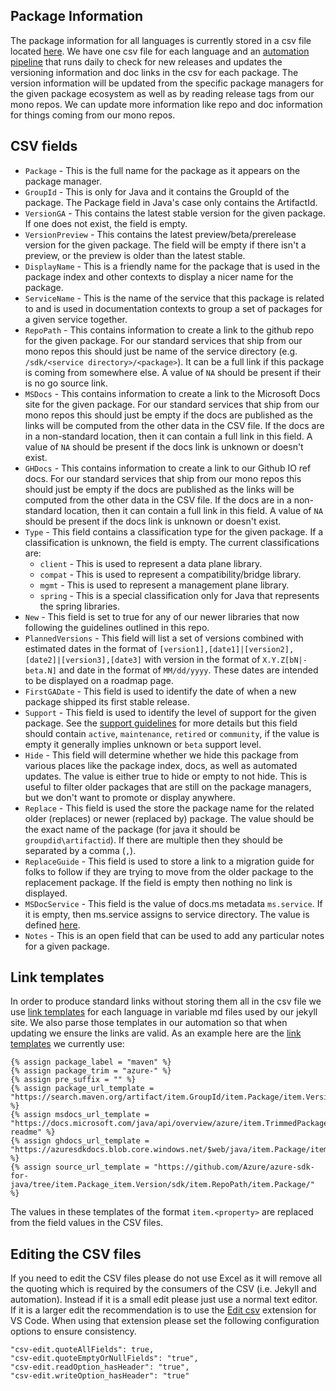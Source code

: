 ## Package Information

The package information for all languages is currently stored in a csv file located [here](https://github.com/Azure/azure-sdk/blob/main/_data/releases/latest).
We have one csv file for each language and an [automation pipeline](https://github.com/Azure/azure-sdk/blob/main/eng/pipelines/version-updater.yml) that runs daily to check for
new releases and updates the versioning information and doc links in the csv for each package. The version information will be updated from the specific package managers for the
given package ecosystem as well as by reading release tags from our mono repos. We can update more information like repo and doc information for things coming from our mono repos.


## CSV fields

- `Package` - This is the full name for the package as it appears on the package manager.
- `GroupId` - This is only for Java and it contains the GroupId of the package. The Package field in Java's case only contains the ArtifactId.
- `VersionGA` - This contains the latest stable version for the given package. If one does not exist, the field is empty.
- `VersionPreview` - This contains the latest preview/beta/prerelease version for the given package. The field will be empty if there isn't a preview, or the preview is older than the latest stable.
- `DisplayName` - This is a friendly name for the package that is used in the package index and other contexts to display a nicer name for the package.
- `ServiceName` - This is the name of the service that this package is related to and is used in documentation contexts to group a set of packages for a given service together.
- `RepoPath` - This contains information to create a link to the github repo for the given package. For our standard services that ship from our mono repos this should just be name of the service directory (e.g. `/sdk/<service directory>/<package>`). It can be a full link if this package is coming from somewhere else. A value of `NA` should be present if their is no go source link.
- `MSDocs` - This contains information to create a link to the Microsoft Docs site for the given package. For our standard services that ship from our mono repos this should just be empty if the docs are published as the links will be computed from the other data in the CSV file. If the docs are in a non-standard location, then it can contain a full link in this field. A value of `NA` should be present if the docs link is unknown or doesn't exist.
- `GHDocs` - This contains information to create a link to our Github IO ref docs. For our standard services that ship from our mono repos this should just be empty if the docs are published as the links will be computed from the other data in the CSV file. If the docs are in a non-standard location, then it can contain a full link in this field. A value of `NA` should be present if the docs link is unknown or doesn't exist.
- `Type` - This field contains a classification type for the given package. If a classification is unknown, the field is empty. The current classifications are:
  - `client` - This is used to represent a data plane library.
  - `compat` - This is used to represent a compatibility/bridge library.
  - `mgmt` - This is used to represent a management plane library.
  - `spring` - This is a special classification only for Java that represents the spring libraries.
- `New` - This field is set to true for any of our newer libraries that now following the guidelines outlined in this repo.
- `PlannedVersions` - This field will list a set of versions combined with estimated dates in the format of `[version1],[date1]|[version2],[date2]|[version3],[date3]` with version in the format of `X.Y.Z[bN|-beta.N]` and date in the format of `MM/dd/yyyy`. These dates are intended to be displayed on a roadmap page.
- `FirstGADate` - This field is used to identify the date of when a new package shipped its first stable release.
- `Support` - This field is used to identify the level of support for the given package. See the [support guidelines](https://azure.github.io/azure-sdk/policies_support.html#package-lifecycle) for more details but this field should contain `active`, `maintenance`, `retired` or `community`, if the value is empty it generally implies unknown or `beta` support level.
- `Hide` - This field will determine whether we hide this package from various places like the package index, docs, as well as automated updates. The value is either true to hide or empty to not hide. This is useful to filter older packages that are still on the package managers, but we don't want to promote or display anywhere.
- `Replace` - This field is used the store the package name for the related older (replaces) or newer (replaced by) package. The value should be the exact name of the package (for java it should be `groupdid\artifactid`). If there are multiple then they should be separated by a comma (`,`).
- `ReplaceGuide` - This field is used to store a link to a migration guide for folks to follow if they are trying to move from the older package to the replacement package. If the field is empty then nothing no link is displayed.
- `MSDocService` - This field is the value of docs.ms metadata `ms.service`. If it is empty, then ms.service assigns to service directory. The value is defined [here](https://review.docs.microsoft.com/en-us/help/contribute/metadata-taxonomies?branch=main#msservice).
- `Notes` - This is an open field that can be used to add any particular notes for a given package.

## Link templates

In order to produce standard links without storing them all in the csv file we use [link templates](https://github.com/Azure/azure-sdk/tree/main/_includes/releases/variables) for each language in variable md files used by our jekyll site.
We also parse those templates in our automation so that when updating we ensure the links are valid. As an example here are the [link templates](https://raw.githubusercontent.com/Azure/azure-sdk/main/_includes/releases/variables/java.md) we currently use:

```
{% assign package_label = "maven" %}
{% assign package_trim = "azure-" %}
{% assign pre_suffix = "" %}
{% assign package_url_template = "https://search.maven.org/artifact/item.GroupId/item.Package/item.Version/jar/" %}
{% assign msdocs_url_template =  "https://docs.microsoft.com/java/api/overview/azure/item.TrimmedPackage-readme" %}
{% assign ghdocs_url_template = "https://azuresdkdocs.blob.core.windows.net/$web/java/item.Package/item.Version/index.html" %}
{% assign source_url_template = "https://github.com/Azure/azure-sdk-for-java/tree/item.Package_item.Version/sdk/item.RepoPath/item.Package/" %}
```

The values in these templates of the format `item.<property>` are replaced from the field values in the CSV files.

## Editing the CSV files

If you need to edit the CSV files please do not use Excel as it will remove all the quoting which is required by the consumers of the CSV (i.e. Jekyll and automation). Instead if it is a small edit please just use a normal text editor. If it is a larger edit the recommendation is to use the [Edit csv](https://marketplace.visualstudio.com/items?itemName=janisdd.vscode-edit-csv) extension for VS Code. When using that extension please set the following configuration options to ensure consistency.

```
"csv-edit.quoteAllFields": true,
"csv-edit.quoteEmptyOrNullFields": "true",
"csv-edit.readOption_hasHeader": "true",
"csv-edit.writeOption_hasHeader": "true"
```
